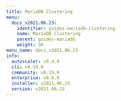 ```yaml
---
title: MariaDB Clustering
menu:
  docs_v2021.06.23:
    identifier: guides-mariadb-clustering
    name: MariaDB Clustering
    parent: guides-mariadb
    weight: 30
menu_name: docs_v2021.06.23
info:
  autoscaler: v0.4.0
  cli: v0.19.0
  community: v0.19.0
  enterprise: v0.6.0
  installer: v2021.06.23
  version: v2021.06.23
---
```


